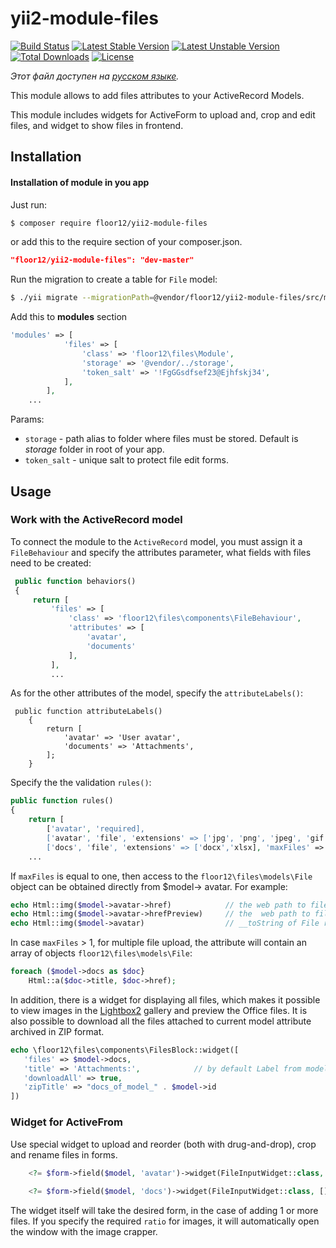 # yii2-module-files

[![Build Status](https://travis-ci.org/floor12/yii2-module-files.svg?branch=master)](https://travis-ci.org/floor12/yii2-module-files)
[![Latest Stable Version](https://poser.pugx.org/floor12/yii2-module-files/v/stable)](https://packagist.org/packages/floor12/yii2-module-files)
[![Latest Unstable Version](https://poser.pugx.org/floor12/yii2-module-files/v/unstable)](https://packagist.org/packages/floor12/yii2-module-files)
[![Total Downloads](https://poser.pugx.org/floor12/yii2-module-files/downloads)](https://packagist.org/packages/floor12/yii2-module-files)
[![License](https://poser.pugx.org/floor12/yii2-module-files/license)](https://packagist.org/packages/floor12/yii2-module-files)

*Этот файл доступен на [русском языке](README_RU.md).*
 
This module allows to add files attributes to your ActiveRecord Models.

This module includes widgets for ActiveForm to upload and, crop and edit files, and widget to show files in frontend. 

Installation
------------

#### Installation of module in you app

Just run:
```bash
$ composer require floor12/yii2-module-files
```

or add this to the require section of your composer.json.
```json
"floor12/yii2-module-files": "dev-master"
```


Run the migration to create a table for `File` model:
```bash
$ ./yii migrate --migrationPath=@vendor/floor12/yii2-module-files/src/migrations/
```

Add this to **modules** section
```php  
'modules' => [
            'files' => [
                'class' => 'floor12\files\Module',
                'storage' => '@vendor/../storage',
                'token_salt' => '!FgGGsdfsef23@Ejhfskj34',
            ],
        ],
    ...
```

Params:

- `storage` - path alias to folder where files must be stored. Default is *storage* folder in root of your app.
- `token_salt` - unique salt to protect file edit forms.


Usage
-----

### Work with the ActiveRecord model

To connect the module to the `ActiveRecord` model, you must assign it a `FileBehaviour`
and specify the attributes parameter, what fields with files need to be created:

```php 
 public function behaviors()
 {
     return [
         'files' => [
             'class' => 'floor12\files\components\FileBehaviour',
             'attributes' => [
                 'avatar',
                 'documents'
             ],
         ],
         ...
```

As for the other attributes of the model, specify the `attributeLabels()`:

```
 public function attributeLabels()
    {
        return [
            'avatar' => 'User avatar',
            'documents' => 'Attachments',
        ];
    }
```

 Specify the the validation `rules()`:
```php
public function rules()
{
    return [
        ['avatar', 'required],
        ['avatar', 'file', 'extensions' => ['jpg', 'png', 'jpeg', 'gif'], 'maxFiles' => 1, 'ratio'=>1], 
        ['docs', 'file', 'extensions' => ['docx','xlsx], 'maxFiles' => 10],
    ...    
```

If `maxFiles` is equal to one, then access to the `floor12\files\models\File` object can be obtained directly from $model-> avatar. For example:
```php
echo Html::img($model->avatar->href)            // the web path to file
echo Html::img($model->avatar->hrefPreview)     // the  web path to file preview, if the file is image
echo Html::img($model->avatar)                  // __toString of File returns the web path
```

In case `maxFiles` > 1, for multiple file upload, the attribute will contain an array of objects `floor12\files\models\File`:

```php
foreach ($model->docs as $doc}
    Html::a($doc->title, $doc->href);
```

In addition, there is a widget for displaying all files, which makes it possible to view images in the [Lightbox2](https://lokeshdhakar.com/projects/lightbox2/)  gallery and preview the Office files. It is also possible to download all the files attached to current model attribute archived in ZIP format.

 ```php
echo \floor12\files\components\FilesBlock::widget([
    'files' => $model->docs, 
    'title' => 'Attachments:',            // by default Label from model will used 
    'downloadAll' => true, 
    'zipTitle' => "docs_of_model_" . $model->id
]) 
```

### Widget for ActiveFrom

Use special widget to upload and reorder (both with drug-and-drop), crop and rename files in forms.

```php
    <?= $form->field($model, 'avatar')->widget(FileInputWidget::class, []) ?>
    
    <?= $form->field($model, 'docs')->widget(FileInputWidget::class, []) ?>
```
The widget itself will take the desired form, in the case of adding 1 or more files.
If you specify the required `ratio` for images, it will automatically open the window with the image crapper.

